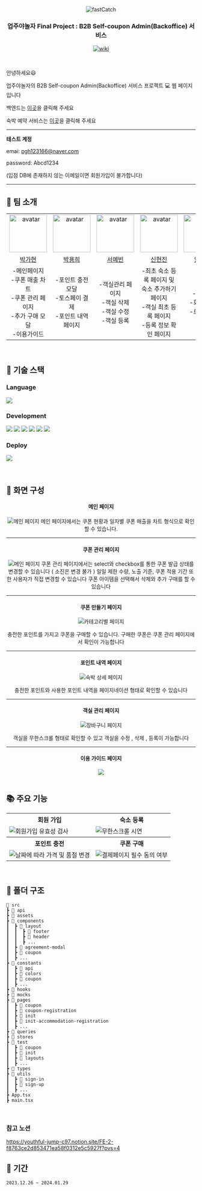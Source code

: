 <div align="center">

<img src="https://github.com/Upjuyanolja/Upjuyanolja_FE/assets/37584686/0c58e968-73b4-49a3-8220-f394ecd880a1" alt="fastCatch"/>

### 업주야놀자 Final Project : B2B Self-coupon Admin(Backoffice) 서비스

<p align="center">
  <a href="https://www.couponcenter.net/">
    <img src="https://img.shields.io/badge/FASTCATCH COUPON CENTER-blue?style=for-the-badge&logoColor=white" alt="wiki"/>
  </a>
</p>

</div>

<br/>

안녕하세요😃

업주야놀자의 B2B Self-coupon Admin(Backoffice) 서비스 프로젝트 :computer: 웹 페이지 입니다

백엔드는 [이곳](https://github.com/Upjuyanolja/Upjuyanolja_BE)을 클릭해 주세요

숙박 예약 서비스는 [이곳](https://github.com/Upjuyanolja/FastCatch-FrontEnd)을 클릭해 주세요

---

**테스트 계정**

emai: pgh123166@naver.com

password: Abcd1234

(입점 DB에 존재하지 않는 이메일이면 회원가입이 불가합니다)

---

## 🎯 팀 소개

<table align="center">
    <tr>
        <td align="center"><img alt="avatar" src="https://github.com/gahyuun.png" width="100"></td>
        <td align="center"><img alt="avatar" src="https://github.com/YongYong21.png" width="100"></td>
        <td align="center"><img alt="avatar" src="https://github.com/syb0127.png" width="100"></td>
        <td align="center"><img alt="avatar" src="https://github.com/xxxjinn.png" width="100"></td>
        <td align="center"><img alt="avatar" src="https://github.com/yangjaehyuk.png" width="100"></td>
        <td align="center"><img alt="avatar" src="https://github.com/tkyoun0421.png" width="100"></td>
    </tr>
    <tr>
        <td align="center"><a href="https://github.com/gahyuun">박가현</a></td>
        <td align="center"><a href="https://github.com/YongYong21">박용희</a></td>
        <td align="center"><a href="https://github.com/syb0127">서예빈</a></td>
        <td align="center"><a href="https://github.com/xxxjinn">신현진</a></td>
        <td align="center"><a href="https://github.com/yangjaehyuk">양재혁</a></td>
        <td align="center"><a href="https://github.com/tkyoun0421">윤태관</a></td>
    </tr>
      <tr>
        <td align="center"> -메인페이지<br/>-쿠폰 매출 차트<br/>-쿠폰 관리 페이지</br>-추가 구매 모달</br>-이용가이드 </td>
        <td align="center"> -포인트 충전 모달<br/>-토스페이 결제<br/>-포인트 내역 페이지</br></td>
        <td align="center"> -객실관리 페이지<br/>-객실 삭제<br/>-객실 수정</br>-객실 등록</br></td>
        <td align="center"> -최초 숙소 등록 페이지 및<br/> 숙소 추가하기 페이지 <br/> -객실 최초 등록 페이지<br/>-등록 정보 확인 페이지</td>
        <td align="center"> -로그인<br/>-회원가입</br>-로그아웃</td>
        <td align="center"> -사이드바<br/>-쿠폰 만들기 페이지</td>
    </tr>
 </table>

<br/>

## 🔨 기술 스택

### Language

<p align="left">
 <img src="https://img.shields.io/badge/typescript-%23007ACC.svg?style=for-the-badge&logo=typescript&logoColor=white">
</p>

### Development

<p align="left">
  <img src="https://img.shields.io/badge/react-61DAFB?style=for-the-badge&logo=react&logoColor=black">
  <img src="https://img.shields.io/badge/tanstackquery-671ddf?&style=for-the-badge&logo=React-query&logoColor=white">
  <img src="https://img.shields.io/badge/recoil-007AF4?style=for-the-badge&logo=recoil&logoColor=black"/>
  <img src="https://img.shields.io/badge/Ant%20Design-0170fe?style=for-the-badge&logo=Ant%20Design&logoColor=white">
  <img src="https://img.shields.io/badge/styled%20components-DB7093?style=for-the-badge&logo=styled-components&logoColor=white">
  <img src="https://img.shields.io/badge/jest-c21325?style=for-the-badge&logo=jest&logoColor=white">
  
  
</p>

### Deploy

<p align="left">
  <img src="https://img.shields.io/badge/vercel-ffffff?style=for-the-badge&logo=vercel&logoColor=black"/>
</p>

<br/>

## 🎨 화면 구성

<div style="text-align: center">
  
  <h4>메인 페이지</h4> <img src="https://github.com/Upjuyanolja/Upjuyanolja_FE/assets/81469686/be11c7f0-0c0a-4ddf-81ac-a56e53fcb3f2" alt="메인 페이지">
메인 페이지에서는 쿠폰 현황과 일자별 쿠폰 매출을 차트 형식으로 확인할 수 있습니다.

---

  <h4>쿠폰 관리 페이지</h4> <img src="https://github.com/Upjuyanolja/Upjuyanolja_FE/assets/37584686/ca107a8e-c20a-41f8-b985-273ee923742b" alt="메인 페이지">
쿠폰 관리 페이지에서는 select와 checkbox를 통한 쿠폰 발급 상태를 변경할 수 있습니다 ( 소진은 변경 불가 )
일일 제한 수량, 노출 기준, 쿠폰 적용 기간 또한 사용자가 직접 변경할 수 있습니다
쿠폰 아이템을 선택해서 삭제와 추가 구매를 할 수 있습니다

---

  <h4>쿠폰 만들기 페이지</h4> <img src="https://github.com/Upjuyanolja/Upjuyanolja_FE/assets/37584686/a9b27167-d28b-4713-868f-92918f9f0344" alt="카테고리별 페이지">

충전한 포인트를 가지고 쿠폰을 구매할 수 있습니다. 구매한 쿠폰은 쿠폰 관리 페이지에서 확인이 가능합니다

---

  <h4>포인트 내역 페이지</h4> <img src="https://github.com/Upjuyanolja/Upjuyanolja_FE/assets/37584686/4630f880-e1ed-4303-96d5-ea15a7ffc7e4" alt="숙박 상세 페이지">

충전한 포인트와 사용한 포인트 내역을 페이지네이션 형태로 확인할 수 있습니다

---

  <h4>객실 관리 페이지</h4> <img src="https://github.com/Upjuyanolja/Upjuyanolja_FE/assets/37584686/490e2d41-ba1d-4ad5-8775-f4513f9a2054" alt="장바구니 페이지">

객실을 무한스크롤 형태로 확인할 수 있고 객실을 수정 , 삭제 , 등록이 가능합니다

---

  <h4>이용 가이드 페이지</h4> <img src="https://github.com/Upjuyanolja/Upjuyanolja_FE/assets/37584686/f523634b-f881-4bf8-8c28-b1e04d923e08">

</div>

<br>

## 📚 주요 기능

<div align="center">
  <table>
    <tr align="center">
      <th>회원 가입</th>
      <th>숙소 등록</th>
    </tr>
    <tr>
      <td><img src="https://github.com/Upjuyanolja/Upjuyanolja_FE/assets/37584686/aa2853b5-6118-41e3-9c2f-31f3a8a9601c" alt="회원가입 유효성 검사"></td>
      <td><img src="https://github.com/Upjuyanolja/Upjuyanolja_FE/assets/37584686/04e5cfd5-1acb-4442-aa2b-7d86c259b059"alt="무한스크롤 시연"></td>
    </tr>
    <tr align="center">
      <th>포인트 충전</th>
      <th>쿠폰 구매</th>
    </tr>
    <tr>
      <td><img src="https://github.com/Upjuyanolja/Upjuyanolja_FE/assets/37584686/cdcc409b-f099-45dc-9072-b3b02d8f9df3" alt="날짜에 따라 가격 및 품절 변경"></td>
      <td><img src="https://github.com/Upjuyanolja/Upjuyanolja_FE/assets/37584686/d31c2634-0c10-4693-8751-95080b235d93" alt="결제페이지 필수 동의 여부"></td>
    </tr>
  </table>
</div>

<br>

## 📂 폴더 구조

```
📂 src
┣ 📂 api
┣ 📂 assets
┣ 📂 components
┃  ┣ 📂 layout
┃  ┃  ┣ 📂 footer
┃  ┃  ┣ 📂 header
┃  ┃  ┣ ...
┃  ┣ 📂 agreement-modal
┃  ┣ 📂 coupon
┃  ┣ ...
┣ 📂 constants
┃  ┣ 📂 api
┃  ┣ 📂 colors
┃  ┣ 📂 coupon
┃  ┣ ...
┣ 📂 hooks
┣ 📂 mocks
┣ 📂 pages
┃  ┣ 📂 coupon
┃  ┣ 📂 coupon-registration
┃  ┣ 📂 init
┃  ┣ 📂 init-accommodation-registration
┃  ┣ ...
┣ 📂 queries
┣ 📂 stores
┣ 📂 test
┃  ┣ 📂 coupon
┃  ┣ 📂 init
┃  ┣ 📂 layouts
┃  ┣ ...
┣ 📂 types
┣ 📂 utils
┃  ┣ 📂 sign-in
┃  ┣ 📂 sign-up
┃  ┣ ...
┣ App.tsx
┣ main.tsx
```

<br>

### 참고 노션

https://youthful-jump-c97.notion.site/FE-2-f8763ce2d853471ea58f0312e5c5927f?pvs=4

## 📆 기간

`2023.12.26 ~ 2024.01.29`
<br>
